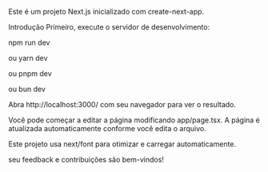 Este é um projeto Next.js inicializado com create-next-app.

Introdução
Primeiro, execute o servidor de desenvolvimento:

npm run dev

ou
yarn dev

ou
pnpm dev

ou
bun dev

Abra http://localhost:3000/ com seu navegador para ver o resultado.

Você pode começar a editar a página modificando app/page.tsx. A página é atualizada automaticamente conforme você edita o arquivo.

Este projeto usa next/font para otimizar e carregar automaticamente.

seu feedback e contribuições são bem-vindos!

